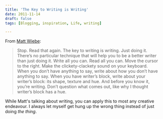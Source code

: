 ```yaml
---
title: 'The Key to Writing is Writing'
date: 2011-11-14
draft: false
tags: [Blogging, inspiration, Life, writing]

---
```


From [Matt Wiebe](http://mattwie.be/2011/11/the-key-to-writing-is-writing/):

> Stop. Read that again. The key to writing is writing. Just doing it. There’s no particular technique that will help you to be a better writer than just doing it. Write all you can. Read all you can. Move the cursor to the right. Make the clickety-clackety sound on your keyboard. When you don’t have anything to say, write about how you don’t have anything to say. When you have writer’s block, write about your writer’s block: its shape, texture and hue. And before you know it, you’re writing. Don’t question what comes out, like why I thought writer’s block has a hue.

While Matt's talking about writing, you can apply this to most any creative endeavour. I always let myself get hung up the wrong thing instead of just doing _the thing_.